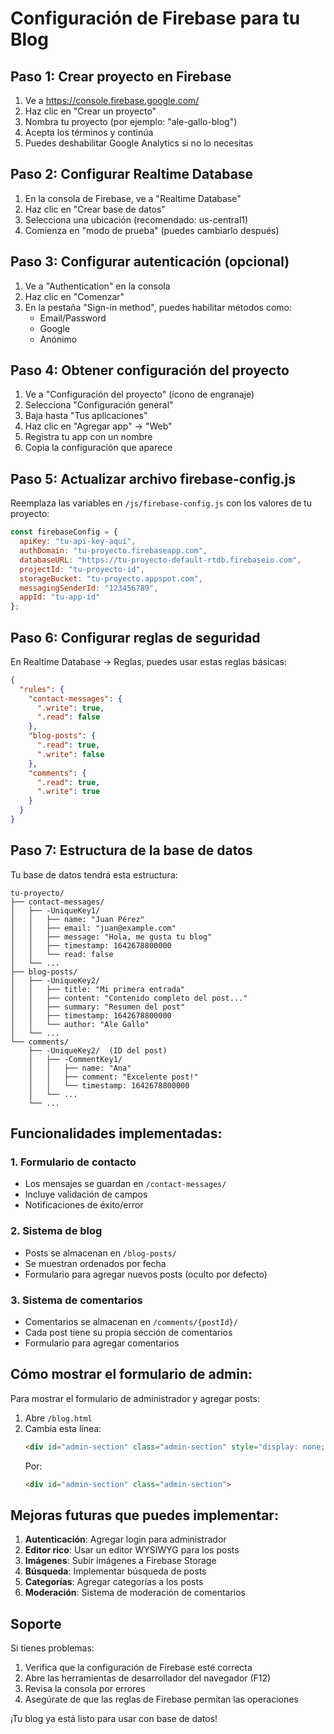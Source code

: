 # Configuración de Firebase para tu Blog

## Paso 1: Crear proyecto en Firebase

1. Ve a https://console.firebase.google.com/
2. Haz clic en "Crear un proyecto"
3. Nombra tu proyecto (por ejemplo: "ale-gallo-blog")
4. Acepta los términos y continúa
5. Puedes deshabilitar Google Analytics si no lo necesitas

## Paso 2: Configurar Realtime Database

1. En la consola de Firebase, ve a "Realtime Database"
2. Haz clic en "Crear base de datos"
3. Selecciona una ubicación (recomendado: us-central1)
4. Comienza en "modo de prueba" (puedes cambiarlo después)

## Paso 3: Configurar autenticación (opcional)

1. Ve a "Authentication" en la consola
2. Haz clic en "Comenzar"
3. En la pestaña "Sign-in method", puedes habilitar métodos como:
   - Email/Password
   - Google
   - Anónimo

## Paso 4: Obtener configuración del proyecto

1. Ve a "Configuración del proyecto" (ícono de engranaje)
2. Selecciona "Configuración general"
3. Baja hasta "Tus aplicaciones"
4. Haz clic en "Agregar app" → "Web"
5. Registra tu app con un nombre
6. Copia la configuración que aparece

## Paso 5: Actualizar archivo firebase-config.js

Reemplaza las variables en `/js/firebase-config.js` con los valores de tu proyecto:

```javascript
const firebaseConfig = {
  apiKey: "tu-api-key-aquí",
  authDomain: "tu-proyecto.firebaseapp.com",
  databaseURL: "https://tu-proyecto-default-rtdb.firebaseio.com",
  projectId: "tu-proyecto-id",
  storageBucket: "tu-proyecto.appspot.com",
  messagingSenderId: "123456789",
  appId: "tu-app-id"
};
```

## Paso 6: Configurar reglas de seguridad

En Realtime Database → Reglas, puedes usar estas reglas básicas:

```json
{
  "rules": {
    "contact-messages": {
      ".write": true,
      ".read": false
    },
    "blog-posts": {
      ".read": true,
      ".write": false
    },
    "comments": {
      ".read": true,
      ".write": true
    }
  }
}
```

## Paso 7: Estructura de la base de datos

Tu base de datos tendrá esta estructura:

```
tu-proyecto/
├── contact-messages/
│   ├── -UniqueKey1/
│   │   ├── name: "Juan Pérez"
│   │   ├── email: "juan@example.com"
│   │   ├── message: "Hola, me gusta tu blog"
│   │   ├── timestamp: 1642678800000
│   │   └── read: false
│   └── ...
├── blog-posts/
│   ├── -UniqueKey2/
│   │   ├── title: "Mi primera entrada"
│   │   ├── content: "Contenido completo del post..."
│   │   ├── summary: "Resumen del post"
│   │   ├── timestamp: 1642678800000
│   │   └── author: "Ale Gallo"
│   └── ...
└── comments/
    ├── -UniqueKey2/  (ID del post)
    │   ├── -CommentKey1/
    │   │   ├── name: "Ana"
    │   │   ├── comment: "Excelente post!"
    │   │   └── timestamp: 1642678800000
    │   └── ...
    └── ...
```

## Funcionalidades implementadas:

### 1. Formulario de contacto
- Los mensajes se guardan en `/contact-messages/`
- Incluye validación de campos
- Notificaciones de éxito/error

### 2. Sistema de blog
- Posts se almacenan en `/blog-posts/`
- Se muestran ordenados por fecha
- Formulario para agregar nuevos posts (oculto por defecto)

### 3. Sistema de comentarios
- Comentarios se almacenan en `/comments/{postId}/`
- Cada post tiene su propia sección de comentarios
- Formulario para agregar comentarios

## Cómo mostrar el formulario de admin:

Para mostrar el formulario de administrador y agregar posts:

1. Abre `/blog.html`
2. Cambia esta línea:
   ```html
   <div id="admin-section" class="admin-section" style="display: none;">
   ```
   Por:
   ```html
   <div id="admin-section" class="admin-section">
   ```

## Mejoras futuras que puedes implementar:

1. **Autenticación**: Agregar login para administrador
2. **Editor rico**: Usar un editor WYSIWYG para los posts
3. **Imágenes**: Subir imágenes a Firebase Storage
4. **Búsqueda**: Implementar búsqueda de posts
5. **Categorías**: Agregar categorías a los posts
6. **Moderación**: Sistema de moderación de comentarios

## Soporte

Si tienes problemas:
1. Verifica que la configuración de Firebase esté correcta
2. Abre las herramientas de desarrollador del navegador (F12)
3. Revisa la consola por errores
4. Asegúrate de que las reglas de Firebase permitan las operaciones

¡Tu blog ya está listo para usar con base de datos!
